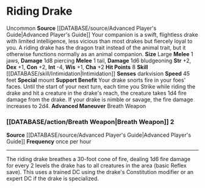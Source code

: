﻿---
charisma: '+2'
constitution: '+2'
dexterity: '+1'
hp: '8'
id: '21'
intelligence: '-4'
land_speed: '45'
max_speed: '45'
name: Riding Drake
rarity: Uncommon
sense:
- darkvision
size: Large
skill:
- '[[DATABASE/skill/Intimidation|Intimidation]]'
source: '[[DATABASE/source/Advanced Player''s Guide|Advanced Player''s Guide]]'
speed:
- 45 feet
strength: '+2'
strength_req: '2'
trait:
- '[[DATABASE/trait/Uncommon|Uncommon]]'
type: Animal Companion
wisdom: '+1'

---
# Riding Drake

<span class="trait-uncommon item-trait">Uncommon</span>
**Source** [[DATABASE/source/Advanced Player's Guide|Advanced Player's Guide]] 
Your companion is a swift, flightless drake with limited intelligence, less vicious than most drakes but fiercely loyal to you. A riding drake has the dragon trait instead of the animal trait, but it otherwise functions normally as an animal companion.
**Size** Large
**Melee** <span class="action-icon">1</span> jaws, **Damage** 1d8 piercing
**Melee** <span class="action-icon">1</span> tail, **Damage** 1d6 bludgeoning
**Str** +2, **Dex** +1, **Con** +2, **Int** -4, **Wis** +1, **Cha** +2
**Hit Points** 8
**Skill** [[DATABASE/skill/Intimidation|Intimidation]] 
**Senses** darkvision
**Speed** 45 feet
**Special** mount
**Support Benefit** Your drake snorts fire in your foes' faces. Until the start of your next turn, each time you Strike while riding the drake and hit a creature in the drake's reach, the creature takes 1d4 fire damage from the drake. If your drake is nimble or savage, the fire damage increases to 2d4. 
**Advanced Maneuver** Breath Weapon

### [[DATABASE/action/Breath Weapon|Breath Weapon]] <span class="action-icon">2</span>

**Source** [[DATABASE/source/Advanced Player's Guide|Advanced Player's Guide]] 
**Frequency** once per hour

---
The riding drake breathes a 30-foot cone of fire, dealing 1d6 fire damage for every 2 levels the drake has to all creatures in the area (basic Reflex save). This uses a trained DC using the drake's Constitution modifier or an expert DC if the drake is specialized.
